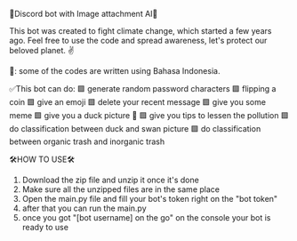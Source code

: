 🤖Discord bot with Image attachment AI🤖

This bot was created to fight climate change, which started a few years ago. Feel free to use the code and spread awareness, let's protect our beloved planet. ✌

📝: some of the codes are written using Bahasa Indonesia.

✅This bot can do:
  🟩 generate random password characters
  🟩 flipping a coin
  🟩 give an emoji 
  🟩 delete your recent message
  🟩 give you some meme
  🟩 give you a duck picture 🦆 
  🟩 give you tips to lessen the pollution
  🟩 do classification between duck and swan picture
  🟩 do classification between organic trash and inorganic trash

🛠️HOW TO USE🛠️
1. Download the zip file and unzip it once it's done
2. Make sure all the unzipped files are in the same place
3. Open the main.py file and fill your bot's token right on the "bot token"
4. after that you can run the main.py
5. once you got "[bot username] on the go" on the console your bot is ready to use


